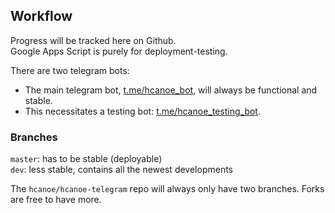 ## Workflow

Progress will be tracked here on Github.  
Google Apps Script is purely for deployment-testing.

There are two telegram bots:

- The main telegram bot, [t.me/hcanoe_bot](https://t.me/hcanoe_bot),
  will always be functional and stable.
- This necessitates a testing bot:
  [t.me/hcanoe_testing_bot](https://t.me/hcanoe_testing_bot).

### Branches

`master`: has to be stable (deployable)  
`dev`: less stable, contains all the newest developments

The `hcanoe/hcanoe-telegram` repo will always only have two branches.
Forks are free to have more.
